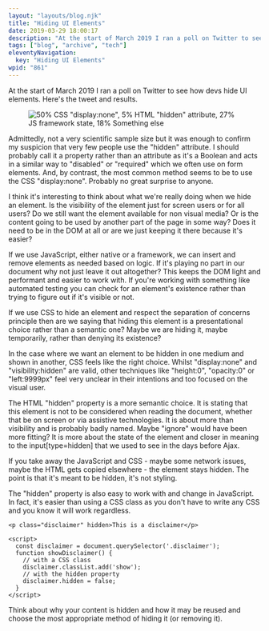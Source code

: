 ```yaml
---
layout: "layouts/blog.njk"
title: "Hiding UI Elements"
date: 2019-03-29 18:00:17
description: "At the start of March 2019 I ran a poll on Twitter to see how devs hide UI elements"
tags: ["blog", "archive", "tech"]
eleventyNavigation:
  key: "Hiding UI Elements"
wpid: "861"
---
```


<!-- wp:paragraph -->
<p>At the start of March 2019 I ran a poll on Twitter to see how devs hide UI elements. Here's the tweet and results.</p>
<!-- /wp:paragraph -->

<!-- wp:image {"id":862,"align":"center","ampLightbox":false} -->
<div class="wp-block-image"><figure class="aligncenter"><img src="https://chrissmith.xyz/wp-content/uploads/2019/03/twitter-poll-hiding.png" alt="50% CSS &quot;display:none&quot;,
5% HTML &quot;hidden&quot; attribute,
27% JS framework state,
18% Something else" class="wp-image-862"/></figure></div>
<!-- /wp:image -->

<!-- wp:paragraph -->
<p>Admittedly, not a very scientific sample size but it was enough to confirm my suspicion that very few people use the "hidden" attribute. I should probably call it a property rather than an attribute as it's a Boolean and acts in a similar way to "disabled" or "required" which we often use on form elements. And, by contrast, the most common method seems to be to use the CSS "display:none". Probably no great surprise to anyone.</p>
<!-- /wp:paragraph -->

<!-- wp:paragraph -->
<p>I think it's interesting to think about what we're really doing when we hide an element. Is the visibility of the element just for screen users or for all users? Do we still want the element available for non visual media? Or is the content going to be used by another part of the page in some way? Does it need to be in the DOM at all or are we just keeping it there because it's easier?</p>
<!-- /wp:paragraph -->

<!-- wp:paragraph -->
<p>If we use JavaScript, either native or a framework, we can insert and remove elements as needed based on logic. If it's playing no part in our document why not just leave it out altogether? This keeps the DOM light and performant and easier to work with. If you're working with something like automated testing you can check for an element's existence rather than trying to figure out if it's visible or not.</p>
<!-- /wp:paragraph -->

<!-- wp:paragraph -->
<p>If we use CSS to hide an element and respect the separation of concerns principle then are we saying that hiding this element is a presentational choice rather than a semantic one? Maybe we are hiding it, maybe temporarily, rather than denying its existence?</p>
<!-- /wp:paragraph -->

<!-- wp:paragraph -->
<p>In the case where we want an element to be hidden in one medium and shown in another, CSS feels like the right choice. Whilst "display:none" and "visibility:hidden" are valid, other techniques like "height:0", "opacity:0" or "left:9999px" feel very unclear in their intentions and too focused on the visual user.</p>
<!-- /wp:paragraph -->

<!-- wp:paragraph -->
<p>The HTML "hidden" property is a more semantic choice. It is stating that this element is not to be considered when reading the document, whether that be on screen or via assistive technologies. It is about more than visibility and is probably badly named. Maybe "ignore" would have been more fitting? It is more about the state of the element and closer in meaning to the input[type=hidden] that we used to see in the days before Ajax.</p>
<!-- /wp:paragraph -->

<!-- wp:paragraph -->
<p>If you take away the JavaScript and CSS - maybe some network issues, maybe the HTML gets copied elsewhere - the element stays hidden. The point is that it's meant to be hidden, it's not styling.</p>
<!-- /wp:paragraph -->

<!-- wp:paragraph -->
<p>The "hidden" property is also easy to work with and change in JavaScript. In fact, it's easier than using a CSS class as you don't have to write any CSS and you know it will work regardless.</p>
<!-- /wp:paragraph -->

<!-- wp:code -->
<pre class="wp-block-code"><code>&lt;p class="disclaimer" hidden>This is a disclaimer&lt;/p>

&lt;script>
  const disclaimer = document.querySelector('.disclaimer');
  function showDisclaimer() {
    // with a CSS class
    disclaimer.classList.add('show');
    // with the hidden property
    disclaimer.hidden = false;
  }
&lt;/script></code></pre>
<!-- /wp:code -->

<!-- wp:paragraph -->
<p>Think about why your content is hidden and how it may be reused and choose the most appropriate method of hiding it (or removing it).</p>
<!-- /wp:paragraph -->
